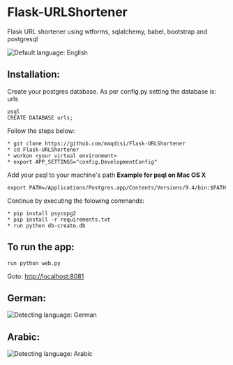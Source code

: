 # Flask-URLShortener
Flask URL shortener using wtforms, sqlalchemy, babel, bootstrap and postgresql

![Default language: English](https://raw.githubusercontent.com/maqdisi/Flask-URLShortener/master/screenshots/screenshot-en.png)


Installation:
-------------
Create your postgres database.
As per config.py setting the database is: urls

	psql
	CREATE DATABASE urls;

Follow the steps below:

	* git clone https://github.com/maqdisi/Flask-URLShortener
	* cd Flask-URLShortener
	* workon <your virtual environment>
	* export APP_SETTINGS="config.DevelopmentConfig"

Add your psql to your machine's path
**Example for psql on Mac OS X**

	export PATH=/Applications/Postgres.app/Contents/Versions/9.4/bin:$PATH
	
Continue by executing the folowing commands:

	* pip install psycopg2
	* pip install -r requirements.txt
	* run python db-create.db


To run the app:
---------------
	run python web.py

Goto: [http://localhost:8081](http://localhost:8081)


German:
-------
![Detecting language: German](https://raw.githubusercontent.com/maqdisi/Flask-URLShortener/master/screenshots/screenshot-de.png)

Arabic:
-------
![Detecting language: Arabic](https://raw.githubusercontent.com/maqdisi/Flask-URLShortener/master/screenshots/screenshot-ar.png)
